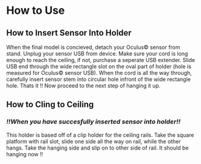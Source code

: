 # How to Use
## How to Insert Sensor Into Holder
When the final model is concieved, detach your Oculus© sensor from stand. Unplug your sensor USB from device. Make sure your cord is long enough to reach the ceiling, if not, purchase a seperate USB extender. Slide USB end through the wide rectangle slot on the oval part of holder (hole is measured for Oculus© sensor USB). When the cord is all the way through, carefully insert sensor stem into circular hole infront of the wide rectangle hole. Thats it !! Now proceed to the next step of hanging it up.

## How to Cling to Ceiling
### *!!When you have succesfully inserted sensor into holder!!* 
This holder is based off of a clip holder for the ceiling rails. Take the square platform with rail slot, slide one side all the way on rail, while the other hangs. Take the hanging side and slip on to other side of rail. It should be hanging now !!

